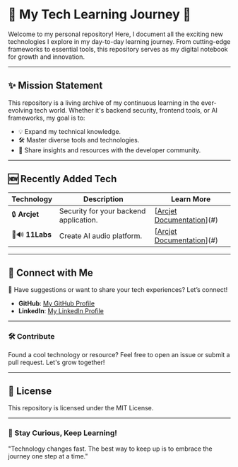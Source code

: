 # 🚀 **My Tech Learning Journey** 🌟  

Welcome to my personal repository! Here, I document all the exciting new technologies I explore in my day-to-day learning journey. From cutting-edge frameworks to essential tools, this repository serves as my digital notebook for growth and innovation.  

---

## **✨ Mission Statement**  
This repository is a living archive of my continuous learning in the ever-evolving tech world. Whether it's backend security, frontend tools, or AI frameworks, my goal is to:  
- 💡 Expand my technical knowledge.  
- 🛠️ Master diverse tools and technologies.  
- 📖 Share insights and resources with the developer community.  

---

## **🆕 Recently Added Tech**  

| **Technology**                            | **Description**                                      | **Learn More**                      |
|-------------------------------------------|------------------------------------------------------|--------------------------------------|
| 🔒 **Arcjet**                              | Security for your backend application.               | [[Arcjet Documentation](https://docs.arcjet.com/)](#)           |
| 🤖🔊 **11Labs**                              | Create AI audio platform.               | [[Arcjet Documentation](https://elevenlabs.io/docs/conversational-ai/docs/agent-setup)](#)           |

---

## **🔗 Connect with Me**  

💬 Have suggestions or want to share your tech experiences? Let’s connect!  
- **GitHub**: [My GitHub Profile](https://github.com/your-username)  
- **LinkedIn**: [My LinkedIn Profile](https://linkedin.com/in/your-linkedin)  

---

### **🛠️ Contribute**  
Found a cool technology or resource? Feel free to open an issue or submit a pull request. Let's grow together!  

---

## **📄 License**  
This repository is licensed under the MIT License.  

---

### **🌟 Stay Curious, Keep Learning!**  
"Technology changes fast. The best way to keep up is to embrace the journey one step at a time."
